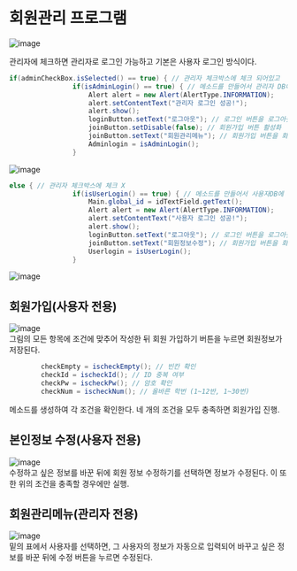 # 회원관리 프로그램
![image](https://github.com/hwan06/memberManagement/assets/114748934/a7c6ccc6-3cbd-4b78-9dfd-aa348857e560)   

관리자에 체크하면 관리자로 로그인 가능하고 기본은 사용자 로그인 방식이다.
```java
if(adminCheckBox.isSelected() == true) { // 관리자 체크박스에 체크 되어있고
				if(isAdminLogin() == true) { // 메소드를 만들어서 관리자 DB에 저장되어 있는 데이터와 입력받은 데이터를 비교하여 값이 true이라면
					Alert alert = new Alert(AlertType.INFORMATION);
					alert.setContentText("관리자 로그인 성공!");
					alert.show();
					loginButton.setText("로그아웃"); // 로그인 버튼을 로그아웃 버튼으로 전환
					joinButton.setDisable(false); // 회원가입 버튼 활성화
					joinButton.setText("회원관리메뉴"); // 회원가입 버튼을 회원관리메뉴로 전환
					Adminlogin = isAdminLogin();
				}
```
![image](https://github.com/hwan06/memberManagement/assets/114748934/7710b77a-1a55-49db-ac3f-e043c30952cb)

```java
else { // 관리자 체크박스에 체크 X
				if(isUserLogin() == true) { // 메소드를 만들어서 사용자DB에 저장되어 있는 데이터와 입력받은 데이터를 비교하여 값이 true이라면
					Main.global_id = idTextField.getText();
					Alert alert = new Alert(AlertType.INFORMATION);
					alert.setContentText("사용자 로그인 성공!");
					alert.show();
					loginButton.setText("로그아웃"); // 로그인 버튼을 로그아웃 버튼으로 전환
					joinButton.setText("회원정보수정"); // 회원가입 버튼을 회원정보수정으로 전환
					Userlogin = isUserLogin(); 
				}
```
![image](https://github.com/hwan06/memberManagement/assets/114748934/efcae498-9409-4481-91d5-1c82c612a341)   

## 회원가입(사용자 전용)
![image](https://github.com/hwan06/memberManagement/assets/114748934/69cf3285-aa38-49e0-a975-f81b697be39a)    
그림의 모든 항목에 조건에 맞추어 작성한 뒤 회원 가입하기 버튼을 누르면 회원정보가 저장된다.   
```java
		checkEmpty = ischeckEmpty(); // 빈칸 확인 
		checkId = ischeckId(); // ID 중복 여부 
		checkPw = ischeckPw(); // 암호 확인
		checkNum = ischeckNum(); // 올바른 학번 (1~12반, 1~30번)
```
메소드를 생성하여 각 조건을 확인한다. 네 개의 조건을 모두 충족하면 회원가입 진행.
## 본인정보 수정(사용자 전용)
![image](https://github.com/hwan06/memberManagement/assets/114748934/3124eb00-8d39-4c5a-b7f0-32a9087fb045)   
수정하고 싶은 정보를 바꾼 뒤에 회원 정보 수정하기를 선택하면 정보가 수정된다. 이 또한 위의 조건을 충족할 경우에만 실행.

## 회원관리메뉴(관리자 전용)
![image](https://github.com/hwan06/memberManagement/assets/114748934/4ad55bf5-7b62-4727-bf8f-b3da02b481c1)    
밑의 표에서 사용자를 선택하면, 그 사용자의 정보가 자동으로 입력되어 바꾸고 싶은 정보를 바꾼 뒤에 수정 버튼을 누르면 수정된다.
